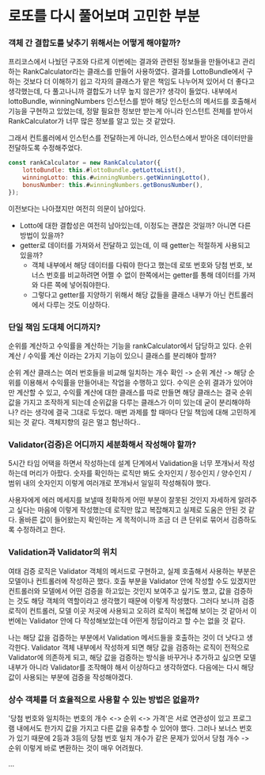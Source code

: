 # 로또를 다시 풀어보며 고민한 부분 

### 객체 간 결합도를 낮추기 위해서는 어떻게 해야할까?

프리코스에서 나눴던 구조와 다르게 이번에는 결과와 관련된 정보들을 만들어내고 관리하는 RankCalculator라는 클래스를 만들어 사용하였다.
결과를 LottoBundle에서 구하는 것보다 더 이해하기 쉽고 각자의 클래스가 맡은 책임도 나누어져 있어서 더 좋다고 생각했는데, 다 풀고나니까 결합도가 너무 높지 않은가? 생각이 들었다.
내부에서 lottoBundle, winningNumbers 인스턴스를 받아 해당 인스턴스의 메서드를 호출해서 기능을 구현하고 있었는데, 정말 필요한 정보만 받는게 아니라 인스턴트 전체를 받아서 RankCalculator가 너무 많은 정보를 알고 있는 것 같았다.

그래서 컨트롤러에서 인스턴스를 전달하는게 아니라, 인스턴스에서 받아온 데이터만을 전달하도록 수정해주었다.
```js
const rankCalculator = new RankCalculator({
    lottoBundle: this.#lottoBundle.getLottoList(),
    winningLotto: this.#winningNumbers.getWinningLotto(),
    bonusNumber: this.#winningNumbers.getBonusNumber(),
});
```

이전보다는 나아졌지만 여전히 의문이 남아있다.
- Lotto에 대한 결합성은 여전히 남아있는데, 이정도는 괜찮은 것일까? 아니면 다른 방법이 있을까?
- getter로 데이터를 가져와서 전달하고 있는데, 이 때 getter는 적절하게 사용되고 있을까?
  - 객체 내부에서 해당 데이터를 다뤄야 한다고 했는데 로또 번호와 당첨 번호, 보너스 번호를 비교하려면 어쩔 수 없이 한쪽에서는 getter를 통해 데이터를 가져와 다른 쪽에 넣어줘야한다.
  - 그렇다고 getter를 지양하기 위해서 해당 값들을 클래스 내부가 아닌 컨트롤러에서 다루는 것도 이상하다.


### 단일 책임 도대체 어디까지?
순위를 계산하고 수익률을 계산하는 기능을 rankCalculator에서 담당하고 있다.
순위 계산 / 수익률 계산 이라는 2가지 기능이 있으니 클래스를 분리해야 할까?

순위 계산 클래스는 여러 번호들을 비교해 일치하는 개수 확인 -> 순위 계산 -> 해당 순위를 이용해서 수익률을 만들어내는 작업을 수행하고 있다.
수익은 순위 결과가 있어야만 계산할 수 있고, 수익률 계산에 대한 클래스를 따로 만들면 해당 클래스는 결국 순위값을 가지고 조작하게 되는데 순위값을 다루는 클래스가 이미 있는데 굳이 분리해야하나? 라는 생각에 결국 그대로 두었다.
매번 과제를 할 때마다 단일 책임에 대해 고민하게 되는 것 같다. 객체지향의 길은 멀고 험난하다..


### Validator(검증)은 어디까지 세분화해서 작성해야 할까?
5시간 타임 어택을 하면서 작성하는데 설계 단계에서 Validation을 너무 쪼개놔서 작성하는데 머리가 아팠다.
숫자를 확인하는 로직만 봐도 숫자인지 / 정수인지 / 양수인지 / 범위 내의 숫자인지 이렇게 여러개로 쪼개놔서 일일히 작성해줘야 했다.

사용자에게 에러 메세지를 보낼때 정확하게 어떤 부분이 잘못된 것인지 자세하게 알려주고 싶다는 마음에 이렇게 작성했는데 로직만 많고 복잡해지고 실제로 도움은 안된 것 같다.
올바른 값이 들어왔는지 확인하는 게 목적이니까 조금 더 큰 단위로 묶어서 검증하도록 수정하려고 한다.


### Validation과 Validator의 위치 
여태 검증 로직은 Validator 객체의 메서드로 구현하고, 실제 호출해서 사용하는 부분은 모델이나 컨트롤러에 작성하곤 했다.
호출 부분을 Validator 안에 작성할 수도 있겠지만 컨트롤러와 모델에서 어떤 검증을 하고있는 것인지 보여주고 싶기도 했고, 값을 검증하는 것도 해당 객체의 역할이라고 생각했기 때문에 이렇게 작성했다.
그러다 보니까 검증 로직이 컨트롤러, 모델 이곳 저곳에 사용되고 오히려 로직이 복잡해 보이는 것 같아서 이번에는 Validator 안에 다 작성해보았는데 어떤게 정답이라고 할 수는 없을 것 같다.

나는 해당 값을 검증하는 부분에서 Validation 메서드들을 호출하는 것이 더 낫다고 생각한다.
Validator 객체 내부에서 작성하게 되면 해당 값을 검증하는 로직이 전적으로 Validator에 의존하게 되고, 해당 값을 검증하는 방식을 바꾸거나 추가하고 싶으면 모델 내부가 아니라 Validator를 조작해야 해서 이상하다고 생각하였다.
다음에는 다시 해당 값이 사용되는 부분에 검증을 작성해야겠다.


### 상수 객체를 더 효율적으로 사용할 수 있는 방법은 없을까?
'당첨 번호와 일치하는 번호의 개수 <-> 순위 <-> 가격'은 서로 연관성이 있고 프로그램 내에서도 한가지 값을 가지고 다른 값을 유추할 수 있어야 했다.
그러나 보너스 번호가 있기 때문에 2등과 3등의 당첨 번호 일치 개수가 같은 문제가 있어서 당첨 개수 -> 순위 이렇게 바로 변환하는 것이 매우 어려웠다.

...


